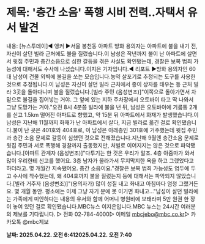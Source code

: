 # **제목: '층간 소음' 폭행 시비 전력‥자택서 유서 발견**

  내용: [뉴스투데이]◀ 앵커 ▶서울 봉천동 아파트 방화 용의자는 아파트에 불을 내기 전, 자신이 살던 빌라 근처에도 불을 질렀습니다.이 남성은 작년까지 불이 난 아파트에 살면서 윗집 주민과 층간소음으로 심한 갈등을 겪은 사실도 확인됐는데, 경찰은 보복 범죄 가능성에 대해서도 수사에 나섰습니다.이지은 기자입니다.◀ 리포트 ▶방화 용의자인 60대 남성이 건물 외벽에 불길을 쏘는 모습입니다.농약 살포기로 추정되는 도구를 사용한 것으로 추정됩니다.이 남성은 자신이 살던 빌라 근처에서 종이 상자를 태우는 등 근처 빌라 3곳을 돌아다니며 불을 질렀습니다.[빌라 주민 (음성변조)]"이쪽으로 돌아가면서 차 밑으로 불길을 집어넣는 거야. 그 앞에 있는 지하 주차장에서 오토바이 타고 딱 나와서 그냥 도망가는 거야."오전 8시 4분쯤 빌라에 불을 낸 뒤, 남성은 오토바이에 기름통 2개를 싣고 1.5km 떨어진 아파트로 향했고, 약 15분 뒤 아파트에서 화재가 발생했습니다.이 남성은 지난해 11월까지 화재가 난 아파트에서 살다, 지금 빌라로 옮긴 걸로 확인됐습니다.불이 난 곳은 401호와 404호로, 이 남성은 아래층인 301호에 거주했는데 윗집 주민과 층간 소음 문제로 갈등이 심했던 것으로 전해졌습니다.지난해 9월엔 층간소음 문제로 윗집 주민과 서로 폭행해 경찰까지 출동했지만, 처벌로 이어지지는 않은 것으로 파악됐습니다.[아파트 관계자 (음성변조)]"다투기는 한 것은 우리가 알죠. 4층 아줌마가 와서 많이 우리한테 신고를 했어요. 3층 남자가 올라가서 무지막지한 욕을 하고 그랬었다고 하더라고. 몇 개월간 지속됐어요. 층간 소음이요."경찰은 보복 범죄 가능성도 염두에 두고 수사에 착수했는데, 왜 404호까지 불을 질렀는지 등에 대해서는 파악되지 않았습니다.[빌라 거주자 (음성변조)]"(용의자가) 많이 성질 내고 화내고 아침마다 엄청 그랬거든요. 몇 개월 동안. 평소에는 이제 그냥 자기 분에 못 이기면 화내고…"남성이 살던 빌라에는 가족에게 미안하다는 내용의 유서와 함께 어머니 병원비에 보태라며 5만 원권 한 장이 놓여 있던 걸로 확인됐습니다.MBC뉴스 이지은입니다.MBC 뉴스는 24시간 여러분의 제보를 기다립니다. ▷ 전화 02-784-4000▷ 이메일 mbcjebo@mbc.co.kr▷ 카카오톡 @mbc제보

  **날짜: 2025.04.22. 오전 6:412025.04.22. 오전 7:40**